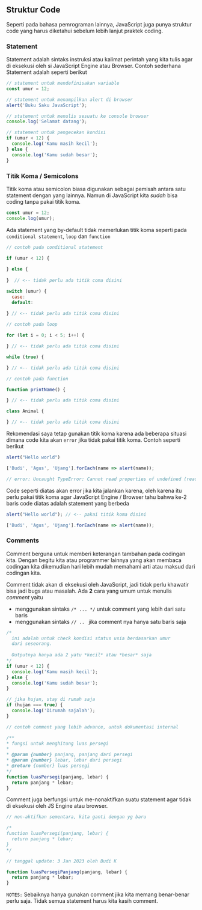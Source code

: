 ## Struktur Code

Seperti pada bahasa pemrograman lainnya, JavaScript juga punya struktur code yang harus diketahui sebelum lebih lanjut praktek coding. 

### Statement

Statement adalah sintaks instruksi atau kalimat perintah yang kita tulis agar di eksekusi oleh si JavaScript Engine atau Browser. Contoh sederhana Statement adalah seperti berikut

```javascript
// statement untuk mendefinisakan variable
const umur = 12;
```

```javascript
// statement untuk menampilkan alert di browser
alert('Buku Saku JavaScript');
```

```javascript
// statement untuk menulis sesuatu ke console browser
console.log('Selamat datang');
```

```javascript
// statement untuk pengecekan kondisi
if (umur < 12) {
  console.log('Kamu masih kecil');
} else {
  console.log('Kamu sudah besar');
}
```

### Titik Koma / Semicolons

Titik koma atau semicolon biasa digunakan sebagai pemisah antara satu statement dengan yang lainnya. Namun di JavaScript kita _sudah_ bisa coding tanpa pakai titik koma. 

```javascript
const umur = 12;
console.log(umur);
```
Ada statement yang by-default tidak memerlukan titik koma seperti pada ```conditional statement```, ```loop``` dan ```function``` 

```javascript
// contoh pada conditional statement

if (umur < 12) {
  
} else {
  
}  // <-- tidak perlu ada titik coma disini

switch (umur) {
  case:
  default:
     
} // <-- tidak perlu ada titik coma disini
```

```javascript
// contoh pada loop

for (let i = 0; i < 5; i++) {

} // <-- tidak perlu ada titik coma disini

while (true) {

} // <-- tidak perlu ada titik coma disini

```

```javascript
// contoh pada function

function printName() {

} // <-- tidak perlu ada titik coma disini

class Animal {

} // <-- tidak perlu ada titik coma disini

```

Rekomendasi saya tetap gunakan titik koma karena ada beberapa situasi dimana code kita akan ```error``` jika tidak pakai titik koma. Contoh seperti berikut

```javascript
alert("Hello world")

['Budi', 'Agus', 'Ujang'].forEach(name => alert(name));  

// error: Uncaught TypeError: Cannot read properties of undefined (reading '2')
```
Code seperti diatas akan error jika kita jalankan karena, oleh karena itu perlu pakai titik koma agar JavaScript Engine / Browser tahu bahwa ke-2 baris code diatas adalah statement yang berbeda


```javascript
alert("Hello world"); // <-- pakai titik koma disini

['Budi', 'Agus', 'Ujang'].forEach(name => alert(name)); 

```

### Comments

Comment berguna untuk memberi keterangan tambahan pada codingan kita. Dengan begitu kita atau programmer lainnya yang akan membaca codingan kita dikemudian hari lebih mudah memahami arti atau maksud dari codingan kita.

Comment tidak akan di eksekusi oleh JavaScript, jadi tidak perlu khawatir bisa jadi bugs atau masalah. Ada **2** cara yang umum untuk menulis _comment_ yaitu 

* menggunakan sintaks ```/* ... */``` untuk comment yang lebih dari satu baris
* menggunakan sintaks ```// .. ``` jika comment nya hanya satu baris saja

```javascript
/*
  ini adalah untuk check kondisi status usia berdasarkan umur
  dari seseorang.
    
  Outputnya hanya ada 2 yatu *kecil* atau *besar* saja
*/
if (umur < 12) {
  console.log('Kamu masih kecil');
} else {
  console.log('Kamu sudah besar');
}

// jika hujan, stay di rumah saja
if (hujan === true) {
  console.log('Dirumah sajalah');
}

// contoh comment yang lebih advance, untuk dokumentasi internal

/**
* fungsi untuk menghitung luas persegi
* 
* @param {number} panjang, panjang dari persegi
* @param {number} lebar, lebar dari persegi
* @return {number} luas persegi
*/
function luasPersegi(panjang, lebar) {
  return panjang * lebar;
}
```

Comment juga berfungsi untuk me-nonaktifkan suatu statement agar tidak di eksekusi oleh JS Engine atau browser.

```javascript
// non-aktifkan sementara, kita ganti dengan yg baru

/*
function luasPersegi(panjang, lebar) {
  return panjang * lebar;
}
*/

// tanggal update: 3 Jan 2023 oleh Budi K

function luasPersegiPanjang(panjang, lebar) {
  return panjang * lebar;
}
```

```NOTES:``` Sebaiknya hanya gunakan comment jika kita memang benar-benar perlu saja. Tidak semua statement harus kita kasih comment.